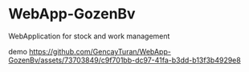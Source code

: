 # WebApp-GozenBv
WebApplication for stock and work management

demo
https://github.com/GencayTuran/WebApp-GozenBv/assets/73703849/c9f701bb-dc97-41fa-b3dd-b13f3b4929e8

